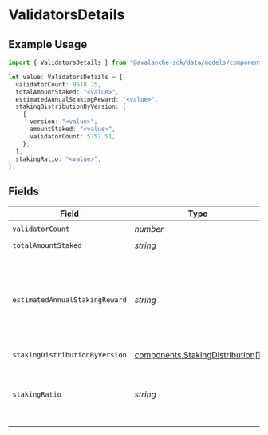 # ValidatorsDetails

## Example Usage

```typescript
import { ValidatorsDetails } from "@avalanche-sdk/data/models/components";

let value: ValidatorsDetails = {
  validatorCount: 9518.75,
  totalAmountStaked: "<value>",
  estimatedAnnualStakingReward: "<value>",
  stakingDistributionByVersion: [
    {
      version: "<value>",
      amountStaked: "<value>",
      validatorCount: 5757.51,
    },
  ],
  stakingRatio: "<value>",
};
```

## Fields

| Field                                                                              | Type                                                                               | Required                                                                           | Description                                                                        |
| ---------------------------------------------------------------------------------- | ---------------------------------------------------------------------------------- | ---------------------------------------------------------------------------------- | ---------------------------------------------------------------------------------- |
| `validatorCount`                                                                   | *number*                                                                           | :heavy_check_mark:                                                                 | N/A                                                                                |
| `totalAmountStaked`                                                                | *string*                                                                           | :heavy_check_mark:                                                                 | N/A                                                                                |
| `estimatedAnnualStakingReward`                                                     | *string*                                                                           | :heavy_check_mark:                                                                 | Total potential rewards from currently active validations and delegations.         |
| `stakingDistributionByVersion`                                                     | [components.StakingDistribution](../../models/components/stakingdistribution.md)[] | :heavy_check_mark:                                                                 | N/A                                                                                |
| `stakingRatio`                                                                     | *string*                                                                           | :heavy_check_mark:                                                                 | Ratio of total active stake amount to the current supply.                          |